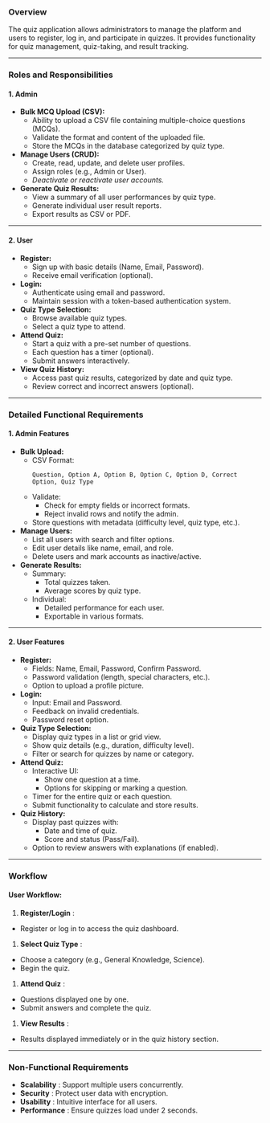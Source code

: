 ### **Overview**

The quiz application allows administrators to manage the platform and users to register, log in, and participate in quizzes. It provides functionality for quiz management, quiz-taking, and result tracking.

---

### **Roles and Responsibilities**

#### 1. **Admin**

* **Bulk MCQ Upload (CSV):**
  * Ability to upload a CSV file containing multiple-choice questions (MCQs).
  * Validate the format and content of the uploaded file.
  * Store the MCQs in the database categorized by quiz type.
* **Manage Users (CRUD):**
  * Create, read, update, and delete user profiles.
  * Assign roles (e.g., Admin or User).
  * *Deactivate or reactivate user accounts.*
* **Generate Quiz Results:**
  * View a summary of all user performances by quiz type.
  * Generate individual user result reports.
  * Export results as CSV or PDF.

---

#### 2. **User**

* **Register:**
  * Sign up with basic details (Name, Email, Password).
  * Receive email verification (optional).
* **Login:**
  * Authenticate using email and password.
  * Maintain session with a token-based authentication system.
* **Quiz Type Selection:**
  * Browse available quiz types.
  * Select a quiz type to attend.
* **Attend Quiz:**
  * Start a quiz with a pre-set number of questions.
  * Each question has a timer (optional).
  * Submit answers interactively.
* **View Quiz History:**
  * Access past quiz results, categorized by date and quiz type.
  * Review correct and incorrect answers (optional).

---

### **Detailed Functional Requirements**

#### **1. Admin Features**

* **Bulk Upload:**
  * CSV Format:
    ```
    Question, Option A, Option B, Option C, Option D, Correct Option, Quiz Type
    ```
  * Validate:
    * Check for empty fields or incorrect formats.
    * Reject invalid rows and notify the admin.
  * Store questions with metadata (difficulty level, quiz type, etc.).
* **Manage Users:**
  * List all users with search and filter options.
  * Edit user details like name, email, and role.
  * Delete users and mark accounts as inactive/active.
* **Generate Results:**
  * Summary:
    * Total quizzes taken.
    * Average scores by quiz type.
  * Individual:
    * Detailed performance for each user.
    * Exportable in various formats.

---

#### **2. User Features**

* **Register:**
  * Fields: Name, Email, Password, Confirm Password.
  * Password validation (length, special characters, etc.).
  * Option to upload a profile picture.
* **Login:**
  * Input: Email and Password.
  * Feedback on invalid credentials.
  * Password reset option.
* **Quiz Type Selection:**
  * Display quiz types in a list or grid view.
  * Show quiz details (e.g., duration, difficulty level).
  * Filter or search for quizzes by name or category.
* **Attend Quiz:**
  * Interactive UI:
    * Show one question at a time.
    * Options for skipping or marking a question.
  * Timer for the entire quiz or each question.
  * Submit functionality to calculate and store results.
* **Quiz History:**
  * Display past quizzes with:
    * Date and time of quiz.
    * Score and status (Pass/Fail).
  * Option to review answers with explanations (if enabled).

---

### **Workflow**

#### **User Workflow:**

1. **Register/Login** :

* Register or log in to access the quiz dashboard.

1. **Select Quiz Type** :

* Choose a category (e.g., General Knowledge, Science).
* Begin the quiz.

1. **Attend Quiz** :

* Questions displayed one by one.
* Submit answers and complete the quiz.

1. **View Results** :

* Results displayed immediately or in the quiz history section.

---

### **Non-Functional Requirements**

* **Scalability** : Support multiple users concurrently.
* **Security** : Protect user data with encryption.
* **Usability** : Intuitive interface for all users.
* **Performance** : Ensure quizzes load under 2 seconds.
